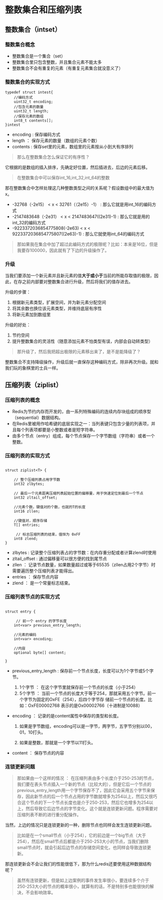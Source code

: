 # 整数集合和压缩列表
## 整数集合（intset）
### 整数集合概念
* 整数集合是一个集合（set）
* 整数集合里只包含整数，并且集合元素不能太多
* 整数集合不会有重复的元素（有重复元素集合就没意义了）
### 整数集合的实现方式
```
typedef struct intest{
    //编码方式
    uint32_t encoding;
    //包含元素的数量
    uint32_t length;
    //保存元素的数组
    int8_t contents[];
}intest

```

* encoding : 保存编码方式
* length ： 保存元素的数量（数组的元素个数）
* contents : 保存set里的元素，数组里的元素按从小到大有序排列

> 那么在整数集合怎么保证它的有序性？

它根据的是数组的插入排序，先确定好位置，然后插进去，后边的元素后移。

> 在整数集合中可以保存int_16,int_32,int_64的整数

那在整数集合中怎样处理这几种整数类型之间的关系呢？假设数组中的最大值为x。

* -32768（-2e15） < x < 32761（（2e15）-1） : 那么它就是用int_16的编码方式
* -2147483648（-2e31） < x < 2147483647((2e31)-1) : 那么它就是用的int_32的编码方式
* -9223372036854775808(-2e63) < x < 9223372036854775807((2e63)-1) : 那么它就使用int_64的编码方式

> 那如果我在集合中加了超过此编码方式的极限呢？比如：本来是16位，但是我要存100000，因此就有了下边的升级操作了。
### 升级
当我们要添加一个新元素并且新元素的值**大于或小于**当前的所能存取值的极限，因此，在存之前内部要对整数集合进行升级，然后将我们的值存进去。

升级的步骤：
1. 根据新元素类型，扩展空间，并为新元素分配空间
2. 将其余数也换位该元素类型，并维持底层有序性
3. 将新元素加到数组里

升级的好处：
1. 节约空间
2. 提升整数集合的灵活性（随意添加元素不怕类型有误，内部会自动转类型）

> 那升级了，然后我把超出极限的元素移出来了，是不是能降级了？

整数集合不支持降级操作，升级后就一直保存这种编码方式，除非再次升级。就和我们玩的象棋里的士兵一样。

## 压缩列表（ziplist）
### 压缩列表的概念
* Redis为节约内存而开发的，由一系列特殊编码的连续内存块组成的顺序型（sequential）数据结构。
* 在Redis里被用作哈希键的底层实现之一：当列表键只包含少量的列表项，并且每个列表项都要是小整数或者是短字符串。
* 由多个节点（entry）组成，每个节点保存一个字节数组（字符串）或者一个整数。
### 压缩列表的实现方式
```

struct ziplist<T> {

    // 整个压缩列表占用字节数
    int32 zlbytes; 

    // 最后一个元素距离压缩列表起始位置的偏移量，用于快速定位到最后一个节点
    int32 zltail_offset; 

    //元素个数，键值对的个数，也就的T的长度
    int16 zllen; 
    
    //键值对，顺序存储
    T[] entries; 

     // 标志压缩列表的结束，值恒为 0xFF
    int8 zlend;
}

```

* zlbytes : 记录整个压缩列表占的字节数：在内存重分配或者计算zlend时使用
* zltail_offset : 通过偏移量可以很方便的找到尾节点
* zllen ： 记录节点数量，如果数量超过或等于65535（zllen占用2个字节）时需要遍历整个压缩列表才能得出。
* entries ： 保存节点内容
* zlend ： 是一个常量标志结束。
### 压缩列表节点的实现方式
```

struct entry {

     // 前一个 entry 的字节长度
    int<var> previous_entry_length;

    //元素的编码
    int<var> encoding; 
    
    //内容
    optional byte[] content;

}

```

* previous_entry_length : 保存前一个节点长度，长度可以为1个字节或5个字节。

  1. 1个字节 ： 在这个字节里就保存前一个节点的长度（小于254）
  2. 5个字节 ： 当前一个节点的长度大于等于254，那就采用五个字节。前一个字节为固定的OxFE（254），后四个字节存
  储前一个节点的长度。比如：OxFE00002768 表示的是Ox00002766（十进制是10088）

* encoding ：  记录的是content属性中保存的类型和长度。

  1. 如果是字节数组，encoding可以是一字节，两字节，五字节分别以00，01，10打头。

  2. 如果是整数，那就是一个字节以11打头。

*  content ： 保存节点的内容

### 连锁更新问题

>  那如果由一个这样的情况 ： 在压缩列表由多个长度介于250-253的节点，我们要在表头节点插入一个新的节点（比较大的），但是它后一个节点的previous_entry_length用一个字节保存不了，因此它会采用五个字节来保存，因此新节点的后一个节点占用的字节数就增多为254以上，然后又很巧合这个节点的下一个节点长度也是介于250-253，然后它也增多为254以上，然后导致它后边节点的字节变化。这个就是连锁更新问题。程序需要对压缩列表不断的进行重分配操作。

当然，上边的情况只是连锁更新的一种，删除节点也同样会发生连锁更新问题。
> 比如是在一个small节点（小于254），它的前边是一个big节点（大于254），然后在small节点后都是介于250-253大小的节点，当我们删除small节点时，就会引起后边节点的存储空间变化，也同样会导致连锁更新。

那连锁更新会不会让我们的性能很低下，那为什么redis还要使用这种数据结构呢？

> 虽然有连锁更新，但是如上边案例的事件发生率很小，要连续多个介于250-253大小的节点的概率很小，就算有的话，不是特别多也能很快的解决，不会影响效率。 